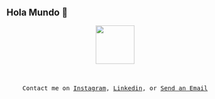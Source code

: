 ## Hola Mundo 👋
<p align="center">
    <img src="https://media.giphy.com/media/oGb5zFRuwGoc8/giphy.gif" height="90px" />
        <br><br>
            <samp>
               <!--  Soy Juan Carlos, estudiante de arquitectura y desarrollador web. Actualmente me encuentro trabajando con React y Node.js
                I'm Naiyarah. A Web Developer from Sri Lanka and Developer Advocate at IBM focusing on Data & AI. I work with developers from enterprises, startups, open source communities & universities to build their apps & solutions.-->
                <br><br>Contact me on <a href="https://www.instagram.com/juancarlos2v">Instagram</a>, <a href="https://www.linkedin.com/in/juancarlos-vilcherrez/">Linkedin</a>, or <a href="mailto:juanc.vilcherrez@gmail.com">Send an Email</a>
                </samp>
</p>
                
<!--
**juancarlos2v/juancarlos2v** is a ✨ _special_ ✨ repository because its `README.md` (this file) appears on your GitHub profile.

Here are some ideas to get you started:

- 🔭 I’m currently working on ...
- 🌱 I’m currently learning ...
- 👯 I’m looking to collaborate on ...
- 🤔 I’m looking for help with ...
- 💬 Ask me about ...
- 📫 How to reach me: ...
- 😄 Pronouns: ...
- ⚡ Fun fact: ...
-->

